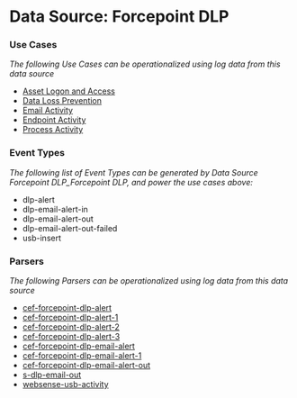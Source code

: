 Data Source: Forcepoint DLP
===========================

### Use Cases

_The following Use Cases can be operationalized using log data from this data source_

* [Asset Logon and Access](usecase_asset_logon_and_access.md)
* [Data Loss Prevention](usecase_data_loss_prevention.md)
* [Email Activity](usecase_email_activity.md)
* [Endpoint Activity](usecase_endpoint_activity.md)
* [Process Activity](usecase_process_activity.md)


### Event Types

_The following list of Event Types can be generated by Data Source Forcepoint DLP_Forcepoint DLP, and power the use cases above:_

- dlp-alert
- dlp-email-alert-in
- dlp-email-alert-out
- dlp-email-alert-out-failed
- usb-insert


### Parsers

_The following Parsers can be operationalized using log data from this data source_

* [cef-forcepoint-dlp-alert](parserContent_cef-forcepoint-dlp-alert.md)
* [cef-forcepoint-dlp-alert-1](parserContent_cef-forcepoint-dlp-alert-1.md)
* [cef-forcepoint-dlp-alert-2](parserContent_cef-forcepoint-dlp-alert-2.md)
* [cef-forcepoint-dlp-alert-3](parserContent_cef-forcepoint-dlp-alert-3.md)
* [cef-forcepoint-dlp-email-alert](parserContent_cef-forcepoint-dlp-email-alert.md)
* [cef-forcepoint-dlp-email-alert-1](parserContent_cef-forcepoint-dlp-email-alert-1.md)
* [cef-forcepoint-dlp-email-alert-out](parserContent_cef-forcepoint-dlp-email-alert-out.md)
* [s-dlp-email-out](parserContent_s-dlp-email-out.md)
* [websense-usb-activity](parserContent_websense-usb-activity.md)
